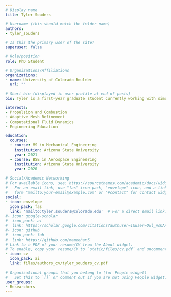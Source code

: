 ```yaml
---
# Display name
title: Tyler Souders

# Username (this should match the folder name)
authors:
- tyler_souders

# Is this the primary user of the site?
superuser: false

# Role/position
role: PhD Student

# Organizations/Affiliations
organizations:
- name: University of Colorado Boulder
  url: ""

# Short bio (displayed in user profile at end of posts)
bio: Tyler is a first-year graduate student currently working with simulations of premixed combustion with adaptive mesh refinement (AMR). While his M.S. at Arizona State University was primarily focused on aerodynamics, Tyler also worked with optimizing a CFD program - this interest led him to TESLa at the University of Colorado. Tyler is interested both in the flow physics governing the behavior of internal combusion processes, however he takes equal interest in the simulation of such behavior, particularly in the optimization of the controlling numerical methods, extension to large-scale computing, and the usage of AMR to drastically reduce the computational burden of simulations.

interests:
- Propulsion and Combustion
- Adaptive Mesh Refinement
- Computational Fluid Dynamics
- Engineering Education

education:
  courses:
  - course: MS in Mechanical Engineering
    institution: Arizona State University
    year: 2021
  - course: BSE in Aerospace Engineering
    institution: Arizona State University
    year: 2020
    
# Social/Academic Networking
# For available icons, see: https://sourcethemes.com/academic/docs/widgets/#icons
#   For an email link, use "fas" icon pack, "envelope" icon, and a link in the
#   form "mailto:your-email@example.com" or "#contact" for contact widget.
social:
- icon: envelope
  icon_pack: fas
  link: 'mailto:tyler.souders@colorado.edu'  # For a direct email link...
#- icon: google-scholar
#  icon_pack: ai
#  link: https://scholar.google.com/citations?authuser=1&user=Owl_WsQAAAAJ
#- icon: github
#  icon_pack: fab
#  link: https://github.com/mameehan5
# Link to a PDF of your resume/CV from the About widget.
# To enable, copy your resume/CV to `static/files/cv.pdf` and uncomment the lines below.  
- icon: cv
  icon_pack: ai
  link: files/authors_cv/tyler_souders_cv.pdf

# Organizational groups that you belong to (for People widget)
#   Set this to `[]` or comment out if you are not using People widget.  
user_groups:
- Researchers
---
```

